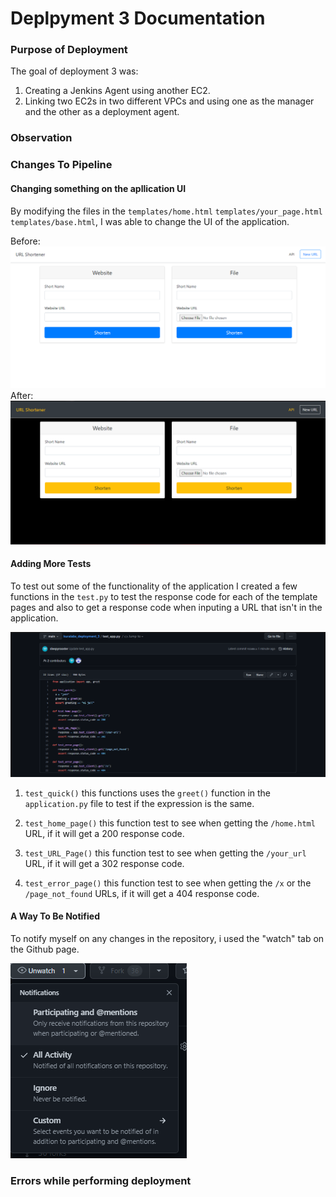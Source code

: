 <h1>Deplpyment 3 Documentation</h1>

### Purpose of Deployment
The goal of deployment 3 was:
1) Creating a Jenkins Agent using another EC2.
2) Linking two EC2s in two different VPCs and using one as the manager and the other as a deployment agent.

### Observation



### Changes To Pipeline
#### Changing something on the apllication UI
By modifying the files in the `templates/home.html` `templates/your_page.html` `templates/base.html`, I was able to change the UI of the application.

Before:
![home.html](images/UI_Before_Edit.png)
After:
![home.html](images/UI_After_Edit.png)

#### Adding More Tests
To test out some of the functionality of the application I created a few functions in the `test.py` to test the response code for each of the template pages and also to get a response code when inputing a URL that isn't in the application.

![test.py](images/test_functions.png)


1) `test_quick()` this functions uses the `greet()` function in the `application.py` file to test if the expression is the same.

2) `test_home_page()` this function test to see when getting the `/home.html` URL, if it will get a 200 response code.
 
3) `test_URL_Page()` this function test to see when getting the `/your_url` URL, if it will get a 302 response code.

4) `test_error_page()` this function test to see when getting the `/x` or the `/page_not_found` URLs, if it will get a 404 response code.

#### A Way To Be Notified
To notify myself on any changes in the repository, i used the "watch" tab on the Github page.

![notifations](images/Notifcation1.png)


### Errors while performing deployment
